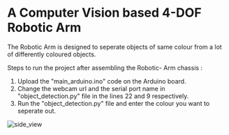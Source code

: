 # A Computer Vision based 4-DOF Robotic Arm
The Robotic Arm is designed to seperate objects of same colour from a lot of differently coloured objects. 

Steps to run the project after assembling the Robotic- Arm chassis :
1. Upload the "main_arduino.ino" code on the Arduino board.
2. Change the webcam url and the serial port name in "object_detection.py" file in the lines 22 and 9 respectively.
3. Run the "object_detection.py" file and enter the colour you want to seperate out. 

![side_view](https://user-images.githubusercontent.com/77680043/145074826-f38fd6e4-b761-4553-9bc0-e7ca886b8b09.jpg)
